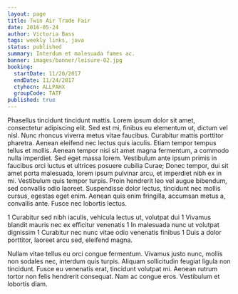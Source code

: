 ```yaml
---
layout: page
title: Twin Air Trade Fair
date: 2016-05-24
author: Victoria Bass
tags: weekly links, java
status: published
summary: Interdum et malesuada fames ac.
banner: images/banner/leisure-02.jpg
booking:
  startDate: 11/20/2017
  endDate: 11/24/2017
  ctyhocn: ALLPAHX
  groupCode: TATF
published: true
---
```

Phasellus tincidunt tincidunt mattis. Lorem ipsum dolor sit amet, consectetur adipiscing elit. Sed est mi, finibus eu elementum ut, dictum vel nisl. Nunc rhoncus viverra metus vitae faucibus. Curabitur mattis porttitor pharetra. Aenean eleifend nec lectus quis iaculis. Etiam tempor tempus tellus et mollis. Aenean tempor nisi sit amet magna fermentum, a commodo nulla imperdiet. Sed eget massa lorem. Vestibulum ante ipsum primis in faucibus orci luctus et ultrices posuere cubilia Curae; Donec tempor, dui sit amet porta malesuada, lorem ipsum pulvinar arcu, et imperdiet nibh ex in mi. Vestibulum quis tempor turpis. Proin hendrerit leo vel augue bibendum, sed convallis odio laoreet. Suspendisse dolor lectus, tincidunt nec mollis cursus, egestas eget enim. Aenean quis enim fringilla, accumsan metus a, convallis ante. Fusce nec lobortis lectus.

1 Curabitur sed nibh iaculis, vehicula lectus ut, volutpat dui
1 Vivamus blandit mauris nec ex efficitur venenatis
1 In malesuada nunc ut volutpat dignissim
1 Curabitur nec nunc vitae odio venenatis finibus
1 Duis a dolor porttitor, laoreet arcu sed, eleifend magna.

Nullam vitae tellus eu orci congue fermentum. Vivamus justo nunc, mollis non sodales nec, interdum quis turpis. Aliquam sollicitudin feugiat ligula non tincidunt. Fusce eu venenatis erat, tincidunt volutpat mi. Aenean rutrum tortor non felis hendrerit consequat. Nam ac congue eros. Vestibulum et lobortis diam.
